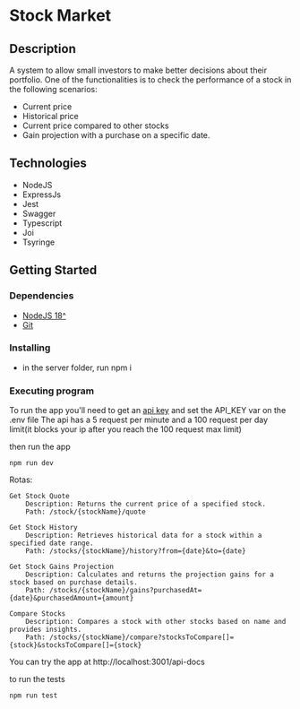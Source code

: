 # Stock Market


## Description

A system to allow small investors to make better decisions about their portfolio. One of the  functionalities is to check the performance of a stock in the following scenarios:

- Current price
- Historical price
- Current price compared to other stocks
- Gain projection with a purchase on a specific date.

## Technologies

- NodeJS
- ExpressJs
- Jest
- Swagger
- Typescript
- Joi
- Tsyringe

## Getting Started

### Dependencies

- [NodeJS 18^](https://nodejs.org/en) 
- [Git](https://git-scm.com/)

### Installing

- in the server folder, run npm i

### Executing program

To run the app you'll need to get an [api key](https://www.alphavantage.co/support/#api-key) and set the API_KEY var on the .env file 
The api has a 5 request per minute and a 100 request per day limit(it blocks your ip after you reach the 100 request max limit)

then run the app
```
npm run dev
```
Rotas:

    Get Stock Quote
        Description: Returns the current price of a specified stock.
        Path: /stock/{stockName}/quote

    Get Stock History
        Description: Retrieves historical data for a stock within a specified date range.
        Path: /stocks/{stockName}/history?from={date}&to={date}

    Get Stock Gains Projection
        Description: Calculates and returns the projection gains for a stock based on purchase details.
        Path: /stocks/{stockName}/gains?purchasedAt={date}&purchasedAmount={amount}

    Compare Stocks
        Description: Compares a stock with other stocks based on name and provides insights.
        Path: /stocks/{stockName}/compare?stocksToCompare[]={stock}&stocksToCompare[]={stock}

You can try the app at http://localhost:3001/api-docs 



to run the tests
```
npm run test
```